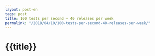 ```yaml
---
layout: post-en
tags: post
title: 100 tests per second – 40 releases per week
permalink: "/2018/04/10/100-tests-per-second-40-releases-per-week/"
---
```


# {{title}}
